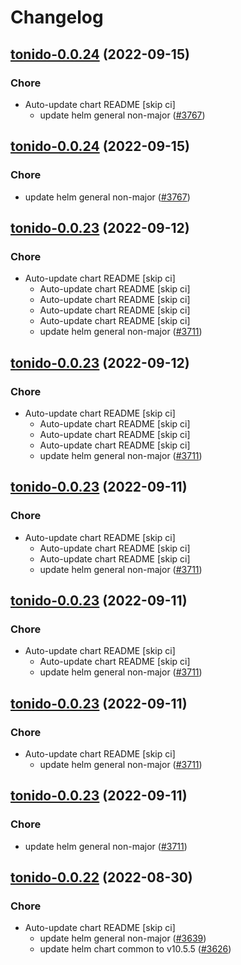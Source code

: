 # Changelog



## [tonido-0.0.24](https://github.com/truecharts/charts/compare/tonido-0.0.23...tonido-0.0.24) (2022-09-15)

### Chore

- Auto-update chart README [skip ci]
  - update helm general non-major ([#3767](https://github.com/truecharts/charts/issues/3767))




## [tonido-0.0.24](https://github.com/truecharts/charts/compare/tonido-0.0.23...tonido-0.0.24) (2022-09-15)

### Chore

- update helm general non-major ([#3767](https://github.com/truecharts/charts/issues/3767))




## [tonido-0.0.23](https://github.com/truecharts/charts/compare/tonido-0.0.22...tonido-0.0.23) (2022-09-12)

### Chore

- Auto-update chart README [skip ci]
  - Auto-update chart README [skip ci]
  - Auto-update chart README [skip ci]
  - Auto-update chart README [skip ci]
  - Auto-update chart README [skip ci]
  - update helm general non-major ([#3711](https://github.com/truecharts/charts/issues/3711))




## [tonido-0.0.23](https://github.com/truecharts/charts/compare/tonido-0.0.22...tonido-0.0.23) (2022-09-12)

### Chore

- Auto-update chart README [skip ci]
  - Auto-update chart README [skip ci]
  - Auto-update chart README [skip ci]
  - Auto-update chart README [skip ci]
  - update helm general non-major ([#3711](https://github.com/truecharts/charts/issues/3711))




## [tonido-0.0.23](https://github.com/truecharts/charts/compare/tonido-0.0.22...tonido-0.0.23) (2022-09-11)

### Chore

- Auto-update chart README [skip ci]
  - Auto-update chart README [skip ci]
  - Auto-update chart README [skip ci]
  - update helm general non-major ([#3711](https://github.com/truecharts/charts/issues/3711))




## [tonido-0.0.23](https://github.com/truecharts/charts/compare/tonido-0.0.22...tonido-0.0.23) (2022-09-11)

### Chore

- Auto-update chart README [skip ci]
  - Auto-update chart README [skip ci]
  - update helm general non-major ([#3711](https://github.com/truecharts/charts/issues/3711))




## [tonido-0.0.23](https://github.com/truecharts/charts/compare/tonido-0.0.22...tonido-0.0.23) (2022-09-11)

### Chore

- Auto-update chart README [skip ci]
  - update helm general non-major ([#3711](https://github.com/truecharts/charts/issues/3711))




## [tonido-0.0.23](https://github.com/truecharts/charts/compare/tonido-0.0.22...tonido-0.0.23) (2022-09-11)

### Chore

- update helm general non-major ([#3711](https://github.com/truecharts/charts/issues/3711))




## [tonido-0.0.22](https://github.com/truecharts/charts/compare/tonido-0.0.20...tonido-0.0.22) (2022-08-30)

### Chore

- Auto-update chart README [skip ci]
  - update helm general non-major ([#3639](https://github.com/truecharts/charts/issues/3639))
  - update helm chart common to v10.5.5 ([#3626](https://github.com/truecharts/charts/issues/3626))
